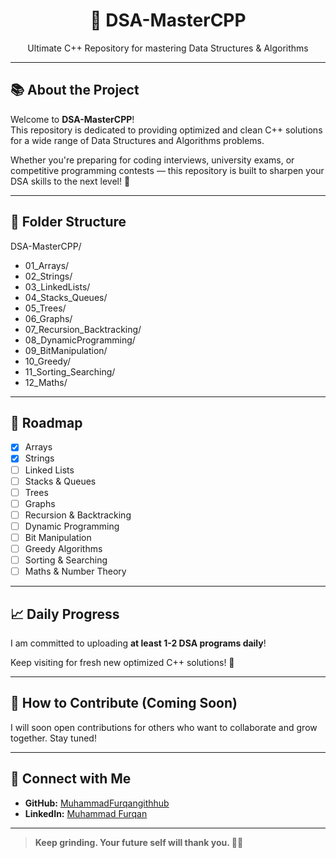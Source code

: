 <h1 align="center">🚀 DSA-MasterCPP</h1>
<p align="center">Ultimate C++ Repository for mastering Data Structures & Algorithms</p>

---

## 📚 About the Project

Welcome to **DSA-MasterCPP**!  
This repository is dedicated to providing optimized and clean C++ solutions for a wide range of Data Structures and Algorithms problems.

Whether you're preparing for coding interviews, university exams, or competitive programming contests — this repository is built to sharpen your DSA skills to the next level! 🚀

---

## 📂 Folder Structure
DSA-MasterCPP/ 
- 01_Arrays/
- 02_Strings/ 
- 03_LinkedLists/ 
- 04_Stacks_Queues/ 
- 05_Trees/ 
- 06_Graphs/ 
- 07_Recursion_Backtracking/ 
- 08_DynamicProgramming/ 
- 09_BitManipulation/ 
- 10_Greedy/ 
- 11_Sorting_Searching/ 
- 12_Maths/


---

## 🎯 Roadmap
- [x] Arrays
- [x] Strings
- [ ] Linked Lists
- [ ] Stacks & Queues
- [ ] Trees
- [ ] Graphs
- [ ] Recursion & Backtracking
- [ ] Dynamic Programming
- [ ] Bit Manipulation
- [ ] Greedy Algorithms
- [ ] Sorting & Searching
- [ ] Maths & Number Theory

---

## 📈 Daily Progress
I am committed to uploading **at least 1-2 DSA programs daily**!

Keep visiting for fresh new optimized C++ solutions! 🚀

---

## 🤝 How to Contribute (Coming Soon)
I will soon open contributions for others who want to collaborate and grow together. Stay tuned!

---

## 📧 Connect with Me
- **GitHub:** [MuhammadFurqangithhub](https://github.com/MuhammadFurqangithhub)
- **LinkedIn:** [Muhammad Furqan](https://www.linkedin.com/in/m-furqan/)

---

> **Keep grinding. Your future self will thank you. 🚀💯**
